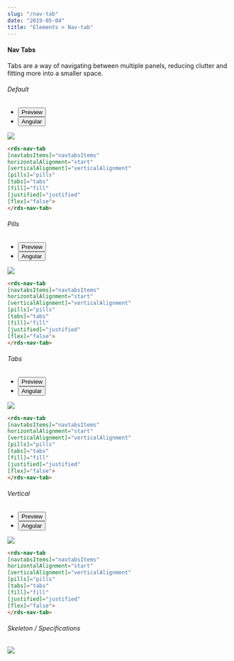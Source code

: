 ```yaml
---
slug: "/nav-tab"
date: "2019-05-04"
title: "Elements > Nav-tab"
---
```


<!-- CSS only -->
<link href="https://cdn.jsdelivr.net/npm/bootstrap@5.1.3/dist/css/bootstrap.min.css" rel="stylesheet" integrity="sha384-1BmE4kWBq78iYhFldvKuhfTAU6auU8tT94WrHftjDbrCEXSU1oBoqyl2QvZ6jIW3" crossorigin="anonymous">
<link rel="stylesheet" href="../../../../../../../raaghu/src/assets/css/style-elements.css">
<link rel="stylesheet" href="../../../../../../../raaghu/src/assets/css/main.css">

#### Nav Tabs

<p class="checkbox-def">Tabs are a way of navigating between multiple panels, reducing clutter and fitting more into a smaller space.</p>
<!-- basic -->
<section class="py-4">
    <h6>Default</h6>
    <div class="py-3">
      <div class="cust-tabs">
        <ul class="nav nav-tabs" id="myTab" role="tablist">
          <li class="nav-item" role="presentation">
            <button class="nav-link active" id="PreviewBasic-tab" data-bs-toggle="tab" data-bs-target="#Previewofnavtab" type="button" role="tab" aria-controls="PreviewBasic" aria-selected="true">Preview </button>
          </li>
          <li class="nav-item" role="presentation">
            <button class="nav-link" id="AngularBasic-tab" data-bs-toggle="tab" data-bs-target="#Angularofnavtab" type="button" role="tab" aria-controls="AngularBasic" aria-selected="false"><i class="bi bi-code-slash" style="font-size:1.0rem"></i>Angular</button>
          </li>
        </ul>
      </div>
      <div class="tab-content card border" id="myTabContent">
        <div class="tab-pane fade show active" id="Previewofnavtab" role="tabpanel" aria-labelledby="PreviewBasic-tab">
         <div class="contents p-5">
              <div class="row">
                 <div class="col-md-12">
                    <img src="/images/navtabs-basic.png" class="img-fluid w-75">
                 </div>              
           </div>
                       
  </div>
        </div>
        <div class="tab-pane fade show" id="Angularofnavtab" role="tabpanel" aria-labelledby="AngularBasic-tab">
          <div class="contents bg-code">
<div class="row m-0">

```html
<rds-nav-tab
[navtabsItems]="navtabsItems"
horizontalAlignment="start"
[verticalAlignment]="verticalAlignment"
[pills]="pills"
[tabs]="tabs"
[fill]="fill"
[justified]="justified"
[flex]="false">
</rds-nav-tab>
```
</div>
</div>
  </div>
        </div>
      </div>
    </div>
  </section>

<!-- pills -->
  <section class="py-4">
    <h6>Pills</h6>
    <div class="py-3">
      <div class="cust-tabs">
        <ul class="nav nav-tabs" id="myTab" role="tablist">
          <li class="nav-item" role="presentation">
            <button class="nav-link active" id="PreviewBasic-tab" data-bs-toggle="tab" data-bs-target="#Previewofnavtabpills" type="button" role="tab" aria-controls="PreviewBasic" aria-selected="true">Preview </button>
          </li>
          <li class="nav-item" role="presentation">
            <button class="nav-link" id="AngularBasic-tab" data-bs-toggle="tab" data-bs-target="#Angularofnavtabpills" type="button" role="tab" aria-controls="AngularBasic" aria-selected="false"><i class="bi bi-code-slash" style="font-size:1.0rem"></i>Angular</button>
          </li>
        </ul>
      </div>
      <div class="tab-content card border" id="myTabContent">
        <div class="tab-pane fade show active" id="Previewofnavtabpills" role="tabpanel" aria-labelledby="PreviewBasic-tab">
         <div class="contents p-5">
              <div class="row">
                 <div class="col-md-12">
                    <img src="/images/navtabs-pills.png" class="img-fluid w-75">
                 </div>              
           </div>
                       
  </div>
        </div>
        <div class="tab-pane fade show" id="Angularofnavtabpills" role="tabpanel" aria-labelledby="AngularBasic-tab">
          <div class="contents bg-code">
<div class="row m-0">

```html
<rds-nav-tab
[navtabsItems]="navtabsItems"
horizontalAlignment="start"
[verticalAlignment]="verticalAlignment"
[pills]="pills"
[tabs]="tabs"
[fill]="fill"
[justified]="justified"
[flex]="false">
</rds-nav-tab>
```
</div>
</div>
  </div>
        </div>
      </div>
    </div>
  </section>

<!-- Tabs -->
  <section class="py-4">
    <h6>Tabs</h6>
    <div class="py-3">
      <div class="cust-tabs">
        <ul class="nav nav-tabs" id="myTab" role="tablist">
          <li class="nav-item" role="presentation">
            <button class="nav-link active" id="PreviewBasic-tab" data-bs-toggle="tab" data-bs-target="#Previewofnavtabpillsoftabs" type="button" role="tab" aria-controls="PreviewBasic" aria-selected="true">Preview </button>
          </li>
          <li class="nav-item" role="presentation">
            <button class="nav-link" id="AngularBasic-tab" data-bs-toggle="tab" data-bs-target="#Angularofnavtaboftabs" type="button" role="tab" aria-controls="AngularBasic" aria-selected="false"><i class="bi bi-code-slash" style="font-size:1.0rem"></i>Angular</button>
          </li>
        </ul>
      </div>
      <div class="tab-content card border" id="myTabContent">
        <div class="tab-pane fade show active" id="Previewofnavtabpillsoftabs" role="tabpanel" aria-labelledby="PreviewBasic-tab">
         <div class="contents p-5">
              <div class="row">
               <div class="col-md-12">
                  <img src="/images/navtabs-tabs.png" class="img-fluid w-75">
               </div>              
           </div>
                       
  </div>
        </div>
        <div class="tab-pane fade show" id="Angularofnavtaboftabs" role="tabpanel" aria-labelledby="AngularBasic-tab">
          <div class="contents bg-code">
<div class="row m-0">

```html
<rds-nav-tab
[navtabsItems]="navtabsItems"
horizontalAlignment="start"
[verticalAlignment]="verticalAlignment"
[pills]="pills"
[tabs]="tabs"
[fill]="fill"
[justified]="justified"
[flex]="false">
</rds-nav-tab>
```
</div>
</div>
  </div>
        </div>
      </div>
    </div>
  </section>

<!-- Vertical -->
<section class="py-4">
    <h6>Vertical</h6>
    <div class="py-3">
      <div class="cust-tabs">
        <ul class="nav nav-tabs" id="myTab" role="tablist">
          <li class="nav-item" role="presentation">
            <button class="nav-link active" id="PreviewBasic-tab" data-bs-toggle="tab" data-bs-target="#Previewofnavtabpillsofvertical" type="button" role="tab" aria-controls="PreviewBasic" aria-selected="true">Preview </button>
          </li>
          <li class="nav-item" role="presentation">
            <button class="nav-link" id="AngularBasic-tab" data-bs-toggle="tab" data-bs-target="#Angularofnavtabofvertical" type="button" role="tab" aria-controls="AngularBasic" aria-selected="false"><i class="bi bi-code-slash" style="font-size:1.0rem"></i>Angular</button>
          </li>
        </ul>
      </div>
      <div class="tab-content card border" id="myTabContent">
        <div class="tab-pane fade show active" id="Previewofnavtabpillsofvertical" role="tabpanel" aria-labelledby="PreviewBasic-tab">
         <div class="contents  p-5">
              <div class="row">
              <img src="/images/vertical-navtabs.png" class="img-fluid w-75">
           </div>
                       
  </div>
        </div>
        <div class="tab-pane fade show" id="Angularofnavtabofvertical" role="tabpanel" aria-labelledby="AngularBasic-tab">
          <div class="contents bg-code">
<div class="row m-0">

```html
<rds-nav-tab
[navtabsItems]="navtabsItems"
horizontalAlignment="start"
[verticalAlignment]="verticalAlignment"
[pills]="pills"
[tabs]="tabs"
[fill]="fill"
[justified]="justified"
[flex]="false">
</rds-nav-tab>
```
</div>
</div>
  </div>
        </div>
      </div>
    </div>
  </section>


 <!-- Skeleton / Specifications -->
<section class="py-4">
                        <h6>
                           Skeleton / Specifications
                        </h6>
                        <div class="py-3">
                              <!-- Tab panes -->
                              <div class="card border p-5">
                                 <div class="row">
                                    <div class="col-md-9 col-12">
                                       <img src="/images/skel-navtabs.png" class="img-fluid">
                                    </div>
                                 </div>
                              </div>
                        </div>
                     </section>



<!-- JavaScript Bundle with Popper -->
<script src="https://cdn.jsdelivr.net/npm/bootstrap@5.1.3/dist/js/bootstrap.bundle.min.js" integrity="sha384-ka7Sk0Gln4gmtz2MlQnikT1wXgYsOg+OMhuP+IlRH9sENBO0LRn5q+8nbTov4+1p" crossorigin="anonymous"></script>       